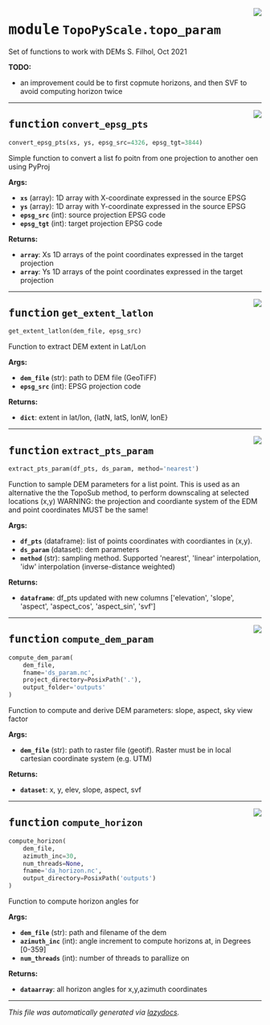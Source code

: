 <!-- markdownlint-disable -->

<a href="https://github.com/ArcticSnow/TopoPyScale/TopoPyScale/topo_param.py#L0"><img align="right" style="float:right;" src="https://img.shields.io/badge/-source-cccccc?style=flat-square"></a>

# <kbd>module</kbd> `TopoPyScale.topo_param`
Set of functions to work with DEMs S. Filhol, Oct 2021 



**TODO:**
 
- an improvement could be to first copmute horizons, and then SVF to avoid computing horizon twice 


---

<a href="https://github.com/ArcticSnow/TopoPyScale/TopoPyScale/topo_param.py#L26"><img align="right" style="float:right;" src="https://img.shields.io/badge/-source-cccccc?style=flat-square"></a>

## <kbd>function</kbd> `convert_epsg_pts`

```python
convert_epsg_pts(xs, ys, epsg_src=4326, epsg_tgt=3844)
```

Simple function to convert a list fo poitn from one projection to another oen using PyProj 



**Args:**
 
 - <b>`xs`</b> (array):  1D array with X-coordinate expressed in the source EPSG 
 - <b>`ys`</b> (array):  1D array with Y-coordinate expressed in the source EPSG 
 - <b>`epsg_src`</b> (int):  source projection EPSG code 
 - <b>`epsg_tgt`</b> (int):  target projection EPSG code 



**Returns:**
 
 - <b>`array`</b>:  Xs 1D arrays of the point coordinates expressed in the target projection 
 - <b>`array`</b>:  Ys 1D arrays of the point coordinates expressed in the target projection 


---

<a href="https://github.com/ArcticSnow/TopoPyScale/TopoPyScale/topo_param.py#L46"><img align="right" style="float:right;" src="https://img.shields.io/badge/-source-cccccc?style=flat-square"></a>

## <kbd>function</kbd> `get_extent_latlon`

```python
get_extent_latlon(dem_file, epsg_src)
```

Function to extract DEM extent in Lat/Lon 



**Args:**
 
 - <b>`dem_file`</b> (str):  path to DEM file (GeoTiFF) 
 - <b>`epsg_src`</b> (int):  EPSG projection code 



**Returns:**
 
 - <b>`dict`</b>:  extent in lat/lon, {latN, latS, lonW, lonE} 


---

<a href="https://github.com/ArcticSnow/TopoPyScale/TopoPyScale/topo_param.py#L68"><img align="right" style="float:right;" src="https://img.shields.io/badge/-source-cccccc?style=flat-square"></a>

## <kbd>function</kbd> `extract_pts_param`

```python
extract_pts_param(df_pts, ds_param, method='nearest')
```

Function to sample DEM parameters for a list point. This is used as an alternative the the TopoSub method, to perform downscaling at selected locations (x,y) WARNING: the projection and coordiante system of the EDM and point coordinates MUST be the same! 



**Args:**
 
 - <b>`df_pts`</b> (dataframe):  list of points coordinates with coordiantes in (x,y). 
 - <b>`ds_param`</b> (dataset):  dem parameters 
 - <b>`method`</b> (str):  sampling method. Supported 'nearest', 'linear' interpolation, 'idw' interpolation (inverse-distance weighted) 



**Returns:**
 
 - <b>`dataframe`</b>:  df_pts updated with new columns ['elevation', 'slope', 'aspect', 'aspect_cos', 'aspect_sin', 'svf'] 


---

<a href="https://github.com/ArcticSnow/TopoPyScale/TopoPyScale/topo_param.py#L130"><img align="right" style="float:right;" src="https://img.shields.io/badge/-source-cccccc?style=flat-square"></a>

## <kbd>function</kbd> `compute_dem_param`

```python
compute_dem_param(
    dem_file,
    fname='ds_param.nc',
    project_directory=PosixPath('.'),
    output_folder='outputs'
)
```

Function to compute and derive DEM parameters: slope, aspect, sky view factor 



**Args:**
 
 - <b>`dem_file`</b> (str):  path to raster file (geotif). Raster must be in local cartesian coordinate system (e.g. UTM) 



**Returns:**
 
 - <b>`dataset`</b>:  x, y, elev, slope, aspect, svf 


---

<a href="https://github.com/ArcticSnow/TopoPyScale/TopoPyScale/topo_param.py#L198"><img align="right" style="float:right;" src="https://img.shields.io/badge/-source-cccccc?style=flat-square"></a>

## <kbd>function</kbd> `compute_horizon`

```python
compute_horizon(
    dem_file,
    azimuth_inc=30,
    num_threads=None,
    fname='da_horizon.nc',
    output_directory=PosixPath('outputs')
)
```

Function to compute horizon angles for 



**Args:**
 
 - <b>`dem_file`</b> (str):  path and filename of the dem 
 - <b>`azimuth_inc`</b> (int):  angle increment to compute horizons at, in Degrees [0-359] 
 - <b>`num_threads`</b> (int):  number of threads to parallize on 



**Returns:**
 
 - <b>`dataarray`</b>:  all horizon angles for x,y,azimuth coordinates  






---

_This file was automatically generated via [lazydocs](https://github.com/ml-tooling/lazydocs)._
